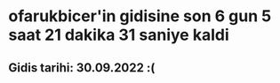 # ofarukbicer'in gidisine son 6 gun 5 saat 21 dakika 31 saniye kaldi

## Gidis tarihi: 30.09.2022 :(